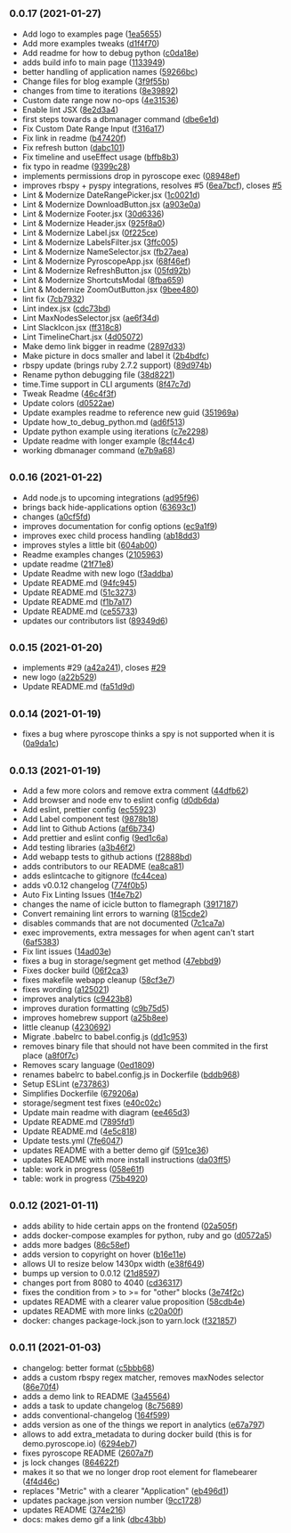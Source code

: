 ## <small>0.0.17 (2021-01-27)</small>

* Add logo to examples page ([1ea5655](https://github.com/taoey/pyroscope/commit/1ea5655))
* Add more examples tweaks ([d1f4f70](https://github.com/taoey/pyroscope/commit/d1f4f70))
* Add readme for how to debug python ([c0da18e](https://github.com/taoey/pyroscope/commit/c0da18e))
* adds build info to main page ([1133949](https://github.com/taoey/pyroscope/commit/1133949))
* better handling of application names ([59266bc](https://github.com/taoey/pyroscope/commit/59266bc))
* Change files for blog example ([3f9f55b](https://github.com/taoey/pyroscope/commit/3f9f55b))
* changes from time to iterations ([8e39892](https://github.com/taoey/pyroscope/commit/8e39892))
* Custom date range now no-ops ([4e31536](https://github.com/taoey/pyroscope/commit/4e31536))
* Enable lint JSX ([8e2d3a4](https://github.com/taoey/pyroscope/commit/8e2d3a4))
* first steps towards a dbmanager command ([dbe6e1d](https://github.com/taoey/pyroscope/commit/dbe6e1d))
* Fix Custom Date Range Input ([f316a17](https://github.com/taoey/pyroscope/commit/f316a17))
* Fix link in readme ([b47420f](https://github.com/taoey/pyroscope/commit/b47420f))
* Fix refresh button ([dabc101](https://github.com/taoey/pyroscope/commit/dabc101))
* Fix timeline and useEffect usage ([bffb8b3](https://github.com/taoey/pyroscope/commit/bffb8b3))
* fix typo in readme ([9399c28](https://github.com/taoey/pyroscope/commit/9399c28))
* implements permissions drop in pyroscope exec ([08948ef](https://github.com/taoey/pyroscope/commit/08948ef))
* improves rbspy + pyspy integrations, resolves #5 ([6ea7bcf](https://github.com/taoey/pyroscope/commit/6ea7bcf)), closes [#5](https://github.com/taoey/pyroscope/issues/5)
* Lint & Modernize DateRangePicker.jsx ([1c0021d](https://github.com/taoey/pyroscope/commit/1c0021d))
* Lint & Modernize DownloadButton.jsx ([a903e0a](https://github.com/taoey/pyroscope/commit/a903e0a))
* Lint & Modernize Footer.jsx ([30d6336](https://github.com/taoey/pyroscope/commit/30d6336))
* Lint & Modernize Header.jsx ([925f8a0](https://github.com/taoey/pyroscope/commit/925f8a0))
* Lint & Modernize Label.jsx ([0f225ce](https://github.com/taoey/pyroscope/commit/0f225ce))
* Lint & Modernize LabelsFilter.jsx ([3ffc005](https://github.com/taoey/pyroscope/commit/3ffc005))
* Lint & Modernize NameSelector.jsx ([fb27aea](https://github.com/taoey/pyroscope/commit/fb27aea))
* Lint & Modernize PyroscopeApp.jsx ([68f46ef](https://github.com/taoey/pyroscope/commit/68f46ef))
* Lint & Modernize RefreshButton.jsx ([05fd92b](https://github.com/taoey/pyroscope/commit/05fd92b))
* Lint & Modernize ShortcutsModal ([8fba659](https://github.com/taoey/pyroscope/commit/8fba659))
* Lint & Modernize ZoomOutButton.jsx ([9bee480](https://github.com/taoey/pyroscope/commit/9bee480))
* lint fix ([7cb7932](https://github.com/taoey/pyroscope/commit/7cb7932))
* Lint index.jsx ([cdc73bd](https://github.com/taoey/pyroscope/commit/cdc73bd))
* Lint MaxNodesSelector.jsx ([ae6f34d](https://github.com/taoey/pyroscope/commit/ae6f34d))
* Lint SlackIcon.jsx ([ff318c8](https://github.com/taoey/pyroscope/commit/ff318c8))
* Lint TimelineChart.jsx ([4d05072](https://github.com/taoey/pyroscope/commit/4d05072))
* Make demo link bigger in readme ([2897d33](https://github.com/taoey/pyroscope/commit/2897d33))
* Make picture in docs smaller and label it ([2b4bdfc](https://github.com/taoey/pyroscope/commit/2b4bdfc))
* rbspy update (brings ruby 2.7.2 support) ([89d974b](https://github.com/taoey/pyroscope/commit/89d974b))
* Rename python debugging file ([38d8221](https://github.com/taoey/pyroscope/commit/38d8221))
* time.Time support in CLI arguments ([8f47c7d](https://github.com/taoey/pyroscope/commit/8f47c7d))
* Tweak Readme ([46c4f3f](https://github.com/taoey/pyroscope/commit/46c4f3f))
* Update colors ([d0522ae](https://github.com/taoey/pyroscope/commit/d0522ae))
* Update examples readme to reference new guid ([351969a](https://github.com/taoey/pyroscope/commit/351969a))
* Update how_to_debug_python.md ([ad6f513](https://github.com/taoey/pyroscope/commit/ad6f513))
* Update python example using iterations ([c7e2298](https://github.com/taoey/pyroscope/commit/c7e2298))
* Update readme with longer example ([8cf44c4](https://github.com/taoey/pyroscope/commit/8cf44c4))
* working dbmanager command ([e7b9a68](https://github.com/taoey/pyroscope/commit/e7b9a68))



## <small>0.0.16 (2021-01-22)</small>

* Add node.js to upcoming integrations ([ad95f96](https://github.com/taoey/pyroscope/commit/ad95f96))
* brings back hide-applications option ([63693c1](https://github.com/taoey/pyroscope/commit/63693c1))
* changes ([a0cf5fd](https://github.com/taoey/pyroscope/commit/a0cf5fd))
* improves documentation for config options ([ec9a1f9](https://github.com/taoey/pyroscope/commit/ec9a1f9))
* improves exec child process handling ([ab18dd3](https://github.com/taoey/pyroscope/commit/ab18dd3))
* improves styles a little bit ([604ab00](https://github.com/taoey/pyroscope/commit/604ab00))
* Readme examples changes ([2105963](https://github.com/taoey/pyroscope/commit/2105963))
* update readme ([21f71e8](https://github.com/taoey/pyroscope/commit/21f71e8))
* Update Readme with new logo ([f3addba](https://github.com/taoey/pyroscope/commit/f3addba))
* Update README.md ([94fc945](https://github.com/taoey/pyroscope/commit/94fc945))
* Update README.md ([51c3273](https://github.com/taoey/pyroscope/commit/51c3273))
* Update README.md ([f1b7a17](https://github.com/taoey/pyroscope/commit/f1b7a17))
* Update README.md ([ce55733](https://github.com/taoey/pyroscope/commit/ce55733))
* updates our contributors list ([89349d6](https://github.com/taoey/pyroscope/commit/89349d6))



## <small>0.0.15 (2021-01-20)</small>

* implements #29 ([a42a241](https://github.com/taoey/pyroscope/commit/a42a241)), closes [#29](https://github.com/taoey/pyroscope/issues/29)
* new logo ([a22b529](https://github.com/taoey/pyroscope/commit/a22b529))
* Update README.md ([fa51d9d](https://github.com/taoey/pyroscope/commit/fa51d9d))



## <small>0.0.14 (2021-01-19)</small>

* fixes a bug where pyroscope thinks a spy is not supported when it is ([0a9da1c](https://github.com/taoey/pyroscope/commit/0a9da1c))



## <small>0.0.13 (2021-01-19)</small>

* Add a few more colors and remove extra comment ([44dfb62](https://github.com/taoey/pyroscope/commit/44dfb62))
* Add browser and node env to eslint config ([d0db6da](https://github.com/taoey/pyroscope/commit/d0db6da))
* Add eslint, prettier config ([ec55923](https://github.com/taoey/pyroscope/commit/ec55923))
* Add Label component test ([9878b18](https://github.com/taoey/pyroscope/commit/9878b18))
* Add lint to Github Actions ([af6b734](https://github.com/taoey/pyroscope/commit/af6b734))
* Add prettier and eslint config ([9ed1c6a](https://github.com/taoey/pyroscope/commit/9ed1c6a))
* Add testing libraries ([a3b46f2](https://github.com/taoey/pyroscope/commit/a3b46f2))
* Add webapp tests to github actions ([f2888bd](https://github.com/taoey/pyroscope/commit/f2888bd))
* adds contributors to our README ([ea8ca81](https://github.com/taoey/pyroscope/commit/ea8ca81))
* adds eslintcache to gitignore ([fc44cea](https://github.com/taoey/pyroscope/commit/fc44cea))
* adds v0.0.12 changelog ([774f0b5](https://github.com/taoey/pyroscope/commit/774f0b5))
* Auto Fix Linting Issues ([1f4e7b2](https://github.com/taoey/pyroscope/commit/1f4e7b2))
* changes the name of icicle button to flamegraph ([3917187](https://github.com/taoey/pyroscope/commit/3917187))
* Convert remaining lint errors to warning ([815cde2](https://github.com/taoey/pyroscope/commit/815cde2))
* disables commands that are not documented ([7c1ca7a](https://github.com/taoey/pyroscope/commit/7c1ca7a))
* exec improvements, extra messages for when agent can't start ([6af5383](https://github.com/taoey/pyroscope/commit/6af5383))
* Fix lint issues ([14ad03e](https://github.com/taoey/pyroscope/commit/14ad03e))
* fixes a bug in storage/segment get method ([47ebbd9](https://github.com/taoey/pyroscope/commit/47ebbd9))
* Fixes docker build ([06f2ca3](https://github.com/taoey/pyroscope/commit/06f2ca3))
* fixes makefile webapp cleanup ([58cf3e7](https://github.com/taoey/pyroscope/commit/58cf3e7))
* fixes wording ([a125021](https://github.com/taoey/pyroscope/commit/a125021))
* improves analytics ([c9423b8](https://github.com/taoey/pyroscope/commit/c9423b8))
* improves duration formatting ([c9b75d5](https://github.com/taoey/pyroscope/commit/c9b75d5))
* improves homebrew support ([a25b8ee](https://github.com/taoey/pyroscope/commit/a25b8ee))
* little cleanup ([4230692](https://github.com/taoey/pyroscope/commit/4230692))
* Migrate .babelrc to babel.config.js ([dd1c953](https://github.com/taoey/pyroscope/commit/dd1c953))
* removes binary file that should not have been commited in the first place ([a8f0f7c](https://github.com/taoey/pyroscope/commit/a8f0f7c))
* Removes scary language ([0ed1809](https://github.com/taoey/pyroscope/commit/0ed1809))
* renames babelrc to babel.config.js in  Dockerfile ([bddb968](https://github.com/taoey/pyroscope/commit/bddb968))
* Setup ESLint ([e737863](https://github.com/taoey/pyroscope/commit/e737863))
* Simplifies Dockerfile ([679206a](https://github.com/taoey/pyroscope/commit/679206a))
* storage/segment test fixes ([e40c02c](https://github.com/taoey/pyroscope/commit/e40c02c))
* Update main readme with diagram ([ee465d3](https://github.com/taoey/pyroscope/commit/ee465d3))
* Update README.md ([7895fd1](https://github.com/taoey/pyroscope/commit/7895fd1))
* Update README.md ([4e5c818](https://github.com/taoey/pyroscope/commit/4e5c818))
* Update tests.yml ([7fe6047](https://github.com/taoey/pyroscope/commit/7fe6047))
* updates README with a better demo gif ([591ce36](https://github.com/taoey/pyroscope/commit/591ce36))
* updates README with more install instructions ([da03ff5](https://github.com/taoey/pyroscope/commit/da03ff5))
* table: work in progress ([058e61f](https://github.com/taoey/pyroscope/commit/058e61f))
* table: work in progress ([75b4920](https://github.com/taoey/pyroscope/commit/75b4920))



## <small>0.0.12 (2021-01-11)</small>

* adds ability to hide certain apps on the frontend ([02a505f](https://github.com/taoey/pyroscope/commit/02a505f))
* adds docker-compose examples for python, ruby and go ([d0572a5](https://github.com/taoey/pyroscope/commit/d0572a5))
* adds more badges ([86c58ef](https://github.com/taoey/pyroscope/commit/86c58ef))
* adds version to copyright on hover ([b16e11e](https://github.com/taoey/pyroscope/commit/b16e11e))
* allows UI to resize below 1430px width ([e38f649](https://github.com/taoey/pyroscope/commit/e38f649))
* bumps up version to 0.0.12 ([21d8597](https://github.com/taoey/pyroscope/commit/21d8597))
* changes port from 8080 to 4040 ([cd36317](https://github.com/taoey/pyroscope/commit/cd36317))
* fixes the condition from > to >= for "other" blocks ([3e74f2c](https://github.com/taoey/pyroscope/commit/3e74f2c))
* updates README with a clearer value proposition ([58cdb4e](https://github.com/taoey/pyroscope/commit/58cdb4e))
* updates README with more links ([c20a00f](https://github.com/taoey/pyroscope/commit/c20a00f))
* docker: changes package-lock.json to yarn.lock ([f321857](https://github.com/taoey/pyroscope/commit/f321857))



## <small>0.0.11 (2021-01-03)</small>

* changelog: better format ([c5bbb68](https://github.com/taoey/pyroscope/commit/c5bbb68))
* adds a custom rbspy regex matcher, removes maxNodes selector ([86e70f4](https://github.com/taoey/pyroscope/commit/86e70f4))
* adds a demo link to README ([3a45564](https://github.com/taoey/pyroscope/commit/3a45564))
* adds a task to update changelog ([8c75689](https://github.com/taoey/pyroscope/commit/8c75689))
* adds conventional-changelog ([164f599](https://github.com/taoey/pyroscope/commit/164f599))
* adds version as one of the things we report in analytics ([e67a797](https://github.com/taoey/pyroscope/commit/e67a797))
* allows to add extra_metadata to <head> during docker build (this is for demo.pyroscope.io) ([6294eb7](https://github.com/taoey/pyroscope/commit/6294eb7))
* fixes pyroscope README ([2607a7f](https://github.com/taoey/pyroscope/commit/2607a7f))
* js lock changes ([864622f](https://github.com/taoey/pyroscope/commit/864622f))
* makes it so that we no longer drop root element for flamebearer ([4f4d46c](https://github.com/taoey/pyroscope/commit/4f4d46c))
* replaces "Metric" with a clearer "Application" ([eb496d1](https://github.com/taoey/pyroscope/commit/eb496d1))
* updates package.json version number ([9cc1728](https://github.com/taoey/pyroscope/commit/9cc1728))
* updates README ([374e216](https://github.com/taoey/pyroscope/commit/374e216))
* docs: makes demo gif a link ([dbc43bb](https://github.com/taoey/pyroscope/commit/dbc43bb))

